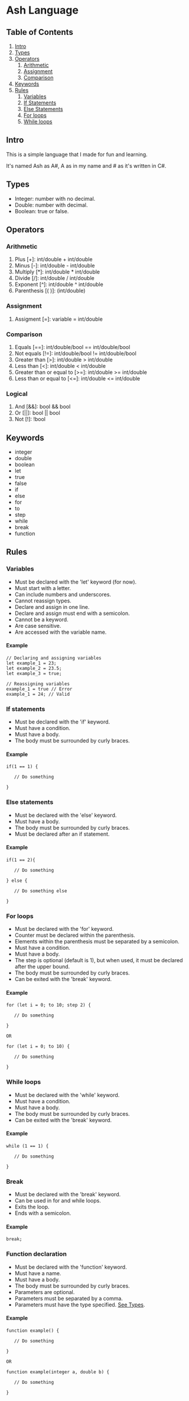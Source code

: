 # Ash Language

## Table of Contents

1. [Intro](#Intro)
2. [Types](#Types)
3. [Operators](#Operators)
    1. [Arithmetic](#Arithmetic)
    2. [Assignment](#Assignment)
    3. [Comparison](#Comparison)
4. [Keywords](#Keywords)
5. [Rules](#Rules)
    1. [Variables](#Variables)
    2. [If Statements](#If-statements)
    3. [Else Statements](#Else-statements)
    4. [For loops](#for-loops)
    5. [While loops](#while-loops)

## Intro

This is a simple language that I made for fun and learning.

It's named Ash as A#, A as in my name and # as it's written in C#.

## Types

- Integer: number with no decimal.
- Double: number with decimal.
- Boolean: true or false.

## Operators

### Arithmetic

1. Plus [+]: int/double + int/double
2. Minus [-]: int/double - int/double
3. Multiply [*]: int/double * int/double
4. Divide [/]: int/double / int/double
5. Exponent [^]: int/double ^ int/double
6. Parenthesis [( )]: (int/double)

### Assignment

1. Assigment [=]: variable = int/double

### Comparison

1. Equals [==]: int/double/bool == int/double/bool
2. Not equals [!=]: int/double/bool != int/double/bool
3. Greater than [>]: int/double > int/double
4. Less than [<]: int/double < int/double
5. Greater than or equal to [>=]: int/double >= int/double
6. Less than or equal to [<=]: int/double <= int/double

### Logical

1. And [&&]: bool && bool
2. Or [||]: bool || bool
3. Not [!]: !bool

## Keywords

- integer
- double
- boolean
- let
- true
- false
- if
- else
- for
- to
- step
- while
- break
- function

## Rules

### Variables

- Must be declared with the 'let' keyword (for now).
- Must start with a letter.
- Can include numbers and underscores.
- Cannot reassign types.
- Declare and assign in one line.
- Declare and assign must end with a semicolon.
- Cannot be a keyword.
- Are case sensitive.
- Are accessed with the variable name.

#### Example

```
// Declaring and assigning variables
let example_1 = 23;
let example_2 = 23.5;
let example_3 = true;

// Reassigning variables
example_1 = true // Error
example_1 = 24; // Valid
```

### If statements

- Must be declared with the 'if' keyword.
- Must have a condition.
- Must have a body.
- The body must be surrounded by curly braces.

#### Example

```
if(1 == 1) {

   // Do something

}
```

### Else statements

- Must be declared with the 'else' keyword.
- Must have a body.
- The body must be surrounded by curly braces.
- Must be declared after an if statement.

#### Example

```
if(1 == 2){

   // Do something
   
} else {

   // Do something else
   
}
```

### For loops

- Must be declared with the 'for' keyword.
- Counter must be declared within the parenthesis.
- Elements within the parenthesis must be separated by a semicolon.
- Must have a condition.
- Must have a body.
- The step is optional (default is 1), but when used, it must be declared after the upper bound.
- The body must be surrounded by curly braces.
- Can be exited with the 'break' keyword.

#### Example

```
for (let i = 0; to 10; step 2) {

   // Do something

}

OR

for (let i = 0; to 10) {

   // Do something

}
```

### While loops

- Must be declared with the 'while' keyword.
- Must have a condition.
- Must have a body.
- The body must be surrounded by curly braces.
- Can be exited with the 'break' keyword.

#### Example

```
while (1 == 1) {

   // Do something

}
```

### Break

- Must be declared with the 'break' keyword.
- Can be used in for and while loops.
- Exits the loop.
- Ends with a semicolon.

#### Example

```
break;
```

### Function declaration

- Must be declared with the 'function' keyword.
- Must have a name.
- Must have a body.
- The body must be surrounded by curly braces.
- Parameters are optional.
- Parameters must be separated by a comma.
- Parameters must have the type specified. [See Types](#Types).

#### Example

```
function example() {

   // Do something

}

OR

function example(integer a, double b) {

   // Do something

}
```